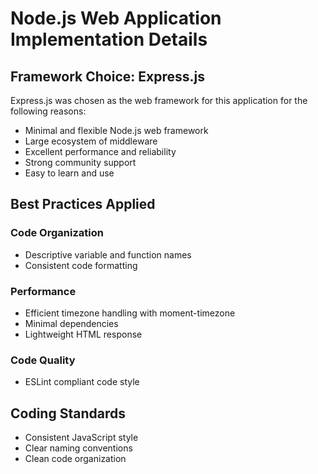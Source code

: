 # Node.js Web Application Implementation Details

## Framework Choice: Express.js

Express.js was chosen as the web framework for this application for the following reasons:

- Minimal and flexible Node.js web framework
- Large ecosystem of middleware
- Excellent performance and reliability
- Strong community support
- Easy to learn and use

## Best Practices Applied

### Code Organization

- Descriptive variable and function names
- Consistent code formatting

### Performance

- Efficient timezone handling with moment-timezone
- Minimal dependencies
- Lightweight HTML response

### Code Quality

- ESLint compliant code style

## Coding Standards

- Consistent JavaScript style
- Clear naming conventions
- Clean code organization
